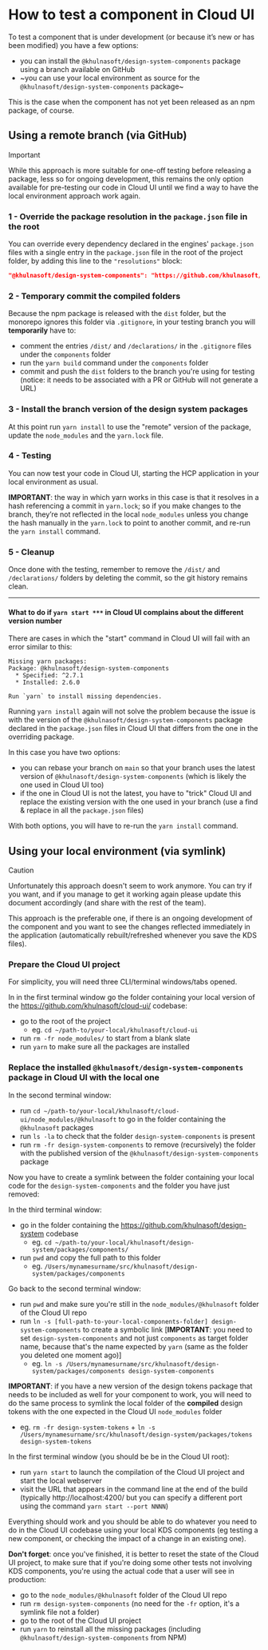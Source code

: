 # How to test a component in Cloud UI

To test a component that is under development (or because it’s new or has been modified) you have a few options:

- you can install the `@khulnasoft/design-system-components` package using a branch available on GitHub
- ~you can use your local environment as source for the `@khulnasoft/design-system-components` package~

This is the case when the component has not yet been released as an npm package, of course.

## Using a remote branch (via GitHub)

> [!IMPORTANT]
> While this approach is more suitable for one-off testing before releasing a package, less so for ongoing development, this remains the only option available for pre-testing our code in Cloud UI until we find a way to have the local environment approach work again.

### 1 - Override the package resolution in the `package.json` file in the root

You can override every dependency declared in the engines' `package.json` files with a single entry in the `package.json` file in the root of the project folder, by adding this line to the `"resolutions"` block:

```json
"@khulnasoft/design-system-components": "https://github.com/khulnasoft/design-system#head=BRANCH-NAME&workspace=@khulnasoft/design-system-components"
```

### 2 - Temporary commit the compiled folders

Because the npm package is released with the `dist` folder, but the monorepo ignores this folder via `.gitignore`, in your testing branch you will **temporarily** have to:

- comment the entries `/dist/` and `/declarations/` in the `.gitignore` files under the `components` folder
- run the `yarn build` command under the `components` folder
- commit and push the `dist` folders to the branch you're using for testing (notice: it needs to be associated with a PR or GitHub will not generate a URL)

### 3 - Install the branch version of the design system packages

At this point run `yarn install` to use the "remote" version of the package, update the `node_modules` and the `yarn.lock` file.

### 4 - Testing

You can now test your code in Cloud UI, starting the HCP application in your local environment as usual.

**IMPORTANT**: the way in which yarn works in this case is that it resolves in a hash referencing a commit in `yarn.lock`; so if you make changes to the branch, they’re not reflected in the local `node_modules` unless you change the hash manually in the `yarn.lock` to point to another commit, and re-run the `yarn install` command.

### 5 - Cleanup

Once done with the testing, remember to remove the `/dist/` and `/declarations/` folders by deleting the commit, so the git history remains clean.

---

#### What to do if `yarn start ***` in Cloud UI complains about the different version number

There are cases in which the "start" command in Cloud UI will fail with an error similar to this:

```log
Missing yarn packages: 
Package: @khulnasoft/design-system-components
  * Specified: ^2.7.1
  * Installed: 2.6.0

Run `yarn` to install missing dependencies.
```

Running `yarn install` again will not solve the problem because the issue is with the version of the `@khulnasoft/design-system-components` package declared in the `package.json` files in Cloud UI that differs from the one in the overriding package.

In this case you have two options:

- you can rebase your branch on `main` so that your branch uses the latest version of `@khulnasoft/design-system-components` (which is likely the one used in Cloud UI too)
- if the one in Cloud UI is not the latest, you have to "trick" Cloud UI and replace the existing version with the one used in your branch (use a find & replace in all the `package.json` files)

With both options, you will have to re-run the `yarn install` command.

## Using your local environment (via symlink)

> [!CAUTION]
> Unfortunately this approach doesn't seem to work anymore. You can try if you want, and if you manage to get it working again please update this document accordingly (and share with the rest of the team).

This approach is the preferable one, if there is an ongoing development of the component and you want to see the changes reflected immediately in the application (automatically rebuilt/refreshed whenever you save the KDS files).

### Prepare the Cloud UI project

For simplicity, you will need three CLI/terminal windows/tabs opened.

In in the first terminal window go the folder containing your local version of the https://github.com/khulnasoft/cloud-ui/ codebase:

- go to the root of the project
  - eg. `cd ~/path-to/your-local/khulnasoft/cloud-ui`
- run `rm -fr node_modules/` to start from a blank slate
- run `yarn` to make sure all the packages are installed

### Replace the installed `@khulnasoft/design-system-components` package in Cloud UI with the local one

In the second terminal window:

- run `cd ~/path-to/your-local/khulnasoft/cloud-ui/node_modules/@khulnasoft` to go in the folder containing the `@khulnasoft` packages
- run `ls -la` to check that the folder `design-system-components` is present
- run `rm -fr design-system-components` to remove (recursively) the folder with the published version of the `@khulnasoft/design-system-components` package

Now you have to create a symlink between the folder containing your local code for the `design-system-components` and the folder you have just removed:

In the third terminal window:

- go in the folder containing the https://github.com/khulnasoft/design-system codebase
  - eg. `cd ~/path-to/your-local/khulnasoft/design-system/packages/components/`
- run `pwd` and copy the full path to this folder
  - eg. `/Users/mynamesurname/src/khulnasoft/design-system/packages/components`

Go back to the second terminal window:

- run `pwd` and make sure you're still in the `node_modules/@khulnasoft` folder of the Cloud UI repo
- run `ln -s [full-path-to-your-local-components-folder] design-system-components` to create a symbolic link [**IMPORTANT**: you need to set `design-system-components` and not just `components` as target folder name, because that's the name expected by `yarn` (same as the folder you deleted one moment ago)]
  - eg. `ln -s /Users/mynamesurname/src/khulnasoft/design-system/packages/components design-system-components`

**IMPORTANT**: if you have a new version of the design tokens package that needs to be included as well for your component to work, you will need to do the same process to symlink the local folder of the **compiled** design tokens with the one expected in the Cloud UI `node_modules` folder

- eg. `rm -fr design-system-tokens` + `ln -s /Users/mynamesurname/src/khulnasoft/design-system/packages/tokens design-system-tokens`

In the first terminal window (you should be be in the Cloud UI root):

- run `yarn start` to launch the compilation of the Cloud UI project and start the local webserver
- visit the URL that appears in the command line at the end of the build (typically http://localhost:4200/ but you can specify a different port using the command `yarn start --port NNNN`)

Everything should work and you should be able to do whatever you need to do in the Cloud UI codebase using your local KDS components (eg testing a new component, or checking the impact of a change in an existing one).

**Don't forget**: once you've finished, it is better to reset the state of the Cloud UI project, to make sure that if you're doing some other tests not involving KDS components, you're using the actual code that a user will see in production:

- go to the `node_modules/@khulnasoft` folder of the Cloud UI repo
- run `rm design-system-components` (no need for the `-fr` option, it's a symlink file not a folder)
- go to the root of the Cloud UI project
- run `yarn` to reinstall all the missing packages (including `@khulnasoft/design-system-components` from NPM)
